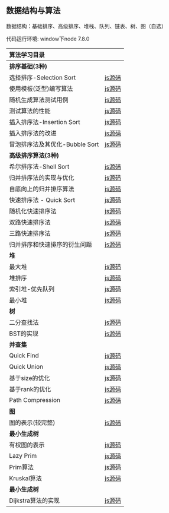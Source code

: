 ## 数据结构与算法
数据结构：基础排序、高级排序、堆栈、队列、链表、树、图（自选）

代码运行环境: window下node 7.8.0

| 算法学习目录 | |
| :--- | :---: |
| **排序基础(3种)**| |
| 选择排序-Selection Sort | [js源码](https://github.com/hell007/play-with-algorithm/tree/master/javascript/01-Sorting-Basic/01-Selection-Sort/main.js) |
| 使用模板(泛型)编写算法 | [js源码](https://github.com/hell007/play-with-algorithm/tree/master/javascript/01-Sorting-Basic/02-Selection-Sort-Using-Template/main.js) |
| 随机生成算法测试用例 | [js源码](https://github.com/hell007/play-with-algorithm/tree/master/javascript/01-Sorting-Basic/03-Selection-Sort-Generate-Test-Cases/main.js) |
| 测试算法的性能 | [js源码](https://github.com/hell007/play-with-algorithm/tree/master/javascript/01-Sorting-Basic/04-Selection-Sort-Detect-Performance/main.js) |
| 插入排序法-Insertion Sort | [js源码](https://github.com/hell007/play-with-algorithm/tree/master/javascript/01-Sorting-Basic/05-Insertion-Sort/main.js) |
| 插入排序法的改进 | [js源码](https://github.com/hell007/play-with-algorithm/tree/master/javascript/01-Sorting-Basic/06-Insertion-Sort-Advance/main.js) |
| 冒泡排序法及其优化-Bubble Sort | [js源码](https://github.com/hell007/play-with-algorithm/tree/master/javascript/01-Sorting-Basic/07-Bubble-Sort/main.js) |
| **高级排序算法(3种)**| |
| 希尔排序法-Shell Sort | [js源码](https://github.com/hell007/play-with-algorithm/tree/master/javascript/02-Sorting-Advance/01-Shell-Sort/main.js) |
| 归并排序法的实现与优化 | [js源码](https://github.com/hell007/play-with-algorithm/tree/master/javascript/02-Sorting-Advance/02-Merge-Sort/main.js) |
| 自底向上的归并排序算法 | [js源码](https://github.com/hell007/play-with-algorithm/tree/master/javascript/02-Sorting-Advance/03-Merge-Sort-Bottom-Up/main.js) |
| 快速排序法 - Quick Sort | [js源码](https://github.com/hell007/play-with-algorithm/tree/master/javascript/02-Sorting-Advance/04-Quick-Sort/main.js) |
| 随机化快速排序法 | [js源码](https://github.com/hell007/play-with-algorithm/tree/master/javascript/02-Sorting-Advance/05-Quick-Sort-Deal-With-Nearly-Ordered-Array/main.js) |
| 双路快速排序法 | [js源码](https://github.com/hell007/play-with-algorithm/tree/master/javascript/02-Sorting-Advance/06-Quick-Sort-Deal-With-Identical-Keys/main.js) |
| 三路快速排序法 | [js源码](https://github.com/hell007/play-with-algorithm/tree/master/javascript/02-Sorting-Advance/07-Quick-Sort-Three-Ways/main.js) |
| 归并排序和快速排序的衍生问题 | [js源码](https://github.com/hell007/play-with-algorithm/tree/master/javascript/02-Sorting-Advance/08-Derivative-problem/main.js) |
| **堆**| |
| 最大堆 | [js源码](https://github.com/hell007/play-with-algorithm/tree/master/javascript/03-Heap/01-Max-Heap-Class-Basic/main.js) |
| 堆排序 | [js源码](https://github.com/hell007/play-with-algorithm/tree/master/javascript/03-Heap/02-Heap-Sort/main.js) |
| 索引堆-优先队列 | [js源码](https://github.com/hell007/play-with-algorithm/tree/master/javascript/03-Heap/05-Index-Heap/main.js) |
| 最小堆 | [js源码](https://github.com/hell007/play-with-algorithm/tree/master/javascript/03-Heap/06-Min-Heap/main.js) |
| **树**| |
| 二分查找法 | [js源码](https://github.com/hell007/play-with-algorithm/tree/master/javascript/04-Binary-Search-Tree/01-Binary-Search/main.js) |
| BST的实现 | [js源码](https://github.com/hell007/play-with-algorithm/tree/master/javascript/04-Binary-Search-Tree/02-Binary-Search-Tree-Basics/main.js) |
| **并查集**| |
| Quick Find | [js源码](https://github.com/hell007/play-with-algorithm/tree/master/javascript/05-Union-Find/01-Quick-Find/main.js) |
| Quick Union | [js源码](https://github.com/hell007/play-with-algorithm/tree/master/javascript/05-Union-Find/02-Quick-Union/main.js) |
| 基于size的优化 | [js源码](https://github.com/hell007/play-with-algorithm/tree/master/javascript/05-Union-Find/03-Optimize-by-Size/main.js) |
| 基于rank的优化 | [js源码](https://github.com/hell007/play-with-algorithm/tree/master/javascript/05-Union-Find/04-Optimize-by-Rank/main.js) |
| Path Compression | [js源码](https://github.com/hell007/play-with-algorithm/tree/master/javascript/05-Union-Find/05-Path-Compression/main.js) |
| **图**| |
| 图的表示(较完整) | [js源码](https://github.com/hell007/play-with-algorithm/tree/master/javascript/06-Graph-Basics/01-Graph-Representation/denseGraph.js) |
| **最小生成树**| |
| 有权图的表示 | [js源码](https://github.com/hell007/play-with-algorithm/tree/master/javascript/07-Minimum-Span-Trees/01-Weighted-Graph/main.js) |
| Lazy Prim | [js源码](https://github.com/hell007/play-with-algorithm/tree/master/javascript/07-Minimum-Span-Trees/02-Lazy-Prim/main.js) |
| Prim算法 | [js源码](https://github.com/hell007/play-with-algorithm/tree/master/javascript/07-Minimum-Span-Trees/03-Prim/main.js) |
| Kruskal算法 | [js源码](https://github.com/hell007/play-with-algorithm/tree/master/javascript/07-Minimum-Span-Trees/04-Kruskal/main.js) |
| **最小生成树**| |
| Dijkstra算法的实现 | [js源码](https://github.com/hell007/play-with-algorithm/tree/master/javascript/08-Shortest-Path/Dijkstra/main.js) |



